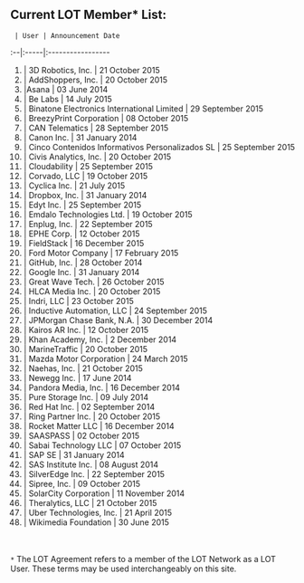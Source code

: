 ## Current LOT Member* List:

 	 | User | Announcement Date
:--|:-----|:----------------- 	
1. | 3D Robotics, Inc. | 21 October 2015
2. | AddShoppers, Inc. | 20 October 2015
3. |Asana | 03 June 2014
4. | Be Labs | 14 July 2015
5. | Binatone Electronics International Limited | 29 September 2015
6. | BreezyPrint Corporation | 08 October 2015
7. | CAN Telematics | 28 September 2015
8. |	Canon Inc. | 31 January 2014
9. | Cinco Contenidos Informativos Personalizados SL | 25 September 2015
10. | Civis Analytics, Inc. | 20 October 2015
11. | Cloudability | 25 September 2015
12. | Corvado, LLC | 19 October 2015
13. | Cyclica Inc. | 21 July 2015
14. |	Dropbox, Inc. | 31 January 2014
15. | Edyt Inc. | 25 September 2015
16. | Emdalo Technologies Ltd. | 19 October 2015
17. | Enplug, Inc. | 22 September 2015
18. | EPHE Corp. | 12 October 2015
19. | FieldStack | 16 December 2015
20. | Ford Motor Company | 17 February 2015
21. |	GitHub, Inc. | 28 October 2014
22. |	Google Inc. | 31 January 2014
23. | Great Wave Tech. | 26 October 2015
24. | HLCA Media Inc. | 20 October 2015
25. | Indri, LLC | 23 October 2015
26. | Inductive Automation, LLC | 24 September 2015
27. | JPMorgan Chase Bank, N.A. | 30 December 2014
28. | Kairos AR Inc. | 12 October 2015
29. |	Khan Academy, Inc. | 2 December 2014
30. | MarineTraffic | 20 October 2015
31. | Mazda Motor Corporation | 24 March 2015
32. | Naehas, Inc. | 21 October 2015
33. |	Newegg Inc. | 17 June 2014
34. | Pandora Media, Inc. | 16 December 2014 
35. |	Pure Storage Inc. | 09 July 2014
36. |	Red Hat Inc. | 02 September 2014
37. | Ring Partner Inc. | 20 October 2015
38. | Rocket Matter LLC | 16 December 2014
39. | SAASPASS | 02 October 2015
40. | Sabai Technology LLC | 07 October 2015
41. |	SAP SE | 31 January 2014
42. |	SAS Institute Inc. | 08 August 2014
43. | SilverEdge Inc. | 22 September 2015
44. | Sipree, Inc. | 09 October 2015
45. |	SolarCity Corporation | 11 November 2014
46. | Theralytics, LLC | 21 October 2015
47. | Uber Technologies, Inc. | 21 April 2015
48. | Wikimedia Foundation | 30 June 2015

<br><br>`*` The LOT Agreement refers to a member of the LOT Network as a LOT User. These terms may be used interchangeably on this site. 

